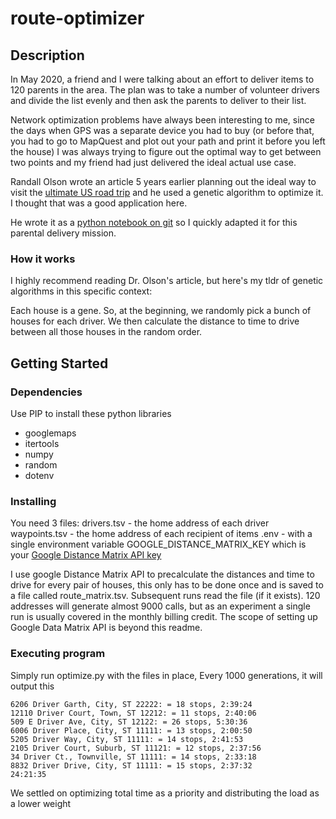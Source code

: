 # route-optimizer


## Description

In May 2020, a friend and I were talking about an effort to deliver items to 120 parents in the area. The plan was to take a number of volunteer drivers and divide the list evenly and then ask the parents to deliver to their list.

Network optimization problems have always been interesting to me, since the days when GPS was a separate device you had to buy (or before that, you had to go to MapQuest and plot out your path and print it before you left the house) I was always trying to figure out the optimal way to get between two points and my friend had just delivered the ideal actual use case.

Randall Olson wrote an article 5 years earlier planning out the ideal way to visit the [ultimate US road trip](https://randalolson.com/2015/03/08/computing-the-optimal-road-trip-across-the-u-s/) and he used a genetic algorithm to optimize it. I thought that was a good application here. 

He wrote it as a [python notebook on git](https://github.com/rhiever/Data-Analysis-and-Machine-Learning-Projects/blob/master/optimal-road-trip/Computing%20the%20optimal%20road%20trip%20across%20the%20U.S..ipynb) so I quickly adapted it for this parental delivery mission.

### How it works

I highly recommend reading Dr. Olson's article, but here's my tldr of genetic algorithms in this specific context:

Each house is a gene. So, at the beginning, we randomly pick a bunch of houses for each driver. We then calculate the distance to time to drive between all those houses in the random order.




## Getting Started

### Dependencies

Use PIP to install these python libraries
* googlemaps
* itertools 
* numpy
* random
* dotenv

### Installing

You need 3 files:
drivers.tsv - the home address of each driver
waypoints.tsv - the home address of each recipient of items
.env - with a single environment variable GOOGLE_DISTANCE_MATRIX_KEY which is your [Google Distance Matrix API key](https://console.cloud.google.com/google/maps-apis/credentials)

I use google Distance Matrix API to precalculate the distances and time to drive for every pair of houses, this only has to be done once and is saved to a file called route_matrix.tsv. Subsequent runs read the file (if it exists). 120 addresses will generate almost 9000 calls, but as an experiment a single run is usually covered in the monthly billing credit. The scope of setting up Google Data Matrix API is beyond this readme.

### Executing program

Simply run optimize.py with the files in place, Every 1000 generations, it will output this
```
6206 Driver Garth, City, ST 22222: = 18 stops, 2:39:24
12110 Driver Court, Town, ST 12212: = 11 stops, 2:40:06
509 E Driver Ave, City, ST 12122: = 26 stops, 5:30:36
6006 Driver Place, City, ST 11111: = 13 stops, 2:00:50
5205 Driver Way, City, ST 11111: = 14 stops, 2:41:53
2105 Driver Court, Suburb, ST 11121: = 12 stops, 2:37:56
34 Driver Ct., Townville, ST 11111: = 14 stops, 2:33:18
8832 Driver Drive, City, ST 11111: = 15 stops, 2:37:32
24:21:35
```
We settled on optimizing total time as a priority and distributing the load as a lower weight

